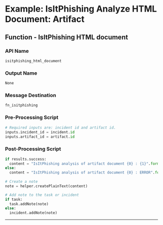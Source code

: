 <!--
    DO NOT MANUALLY EDIT THIS FILE
    THIS FILE IS AUTOMATICALLY GENERATED WITH resilient-sdk codegen
    Generated with resilient-sdk v51.0.5.0.1475
-->

# Example: IsItPhishing Analyze HTML Document: Artifact

## Function - IsItPhishing HTML document

### API Name
`isitphishing_html_document`

### Output Name
`None`

### Message Destination
`fn_isitphishing`

### Pre-Processing Script
```python
# Required inputs are: incident id and artifact id.
inputs.incident_id = incident.id
inputs.artifact_id = artifact.id
```

### Post-Processing Script
```python
if results.success:
  content = "IsItPhishing analysis of artifact document {0} : {1}".format(results.get('inputs', {}).get('filename'),results.get('content', {}).get('result'))
else:
  content = "IsItPhishing analysis of artifact document {0} : ERROR".format(results.get('inputs', {}).get('filename'))
  
# Create a note
note = helper.createPlainText(content)

# Add note to the task or incident
if task:
  task.addNote(note)
else:
  incident.addNote(note)
```

---

